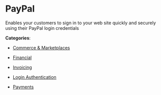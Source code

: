 # PayPal

Enables your customers to sign in to your web site quickly and securely using their PayPal login credentials

**Categories**:

- [Commerce & Marketplaces](https://github/apis-list/apis-list#commerce-and-marketplaces)

- [Financial](https://github/apis-list/apis-list#financial)

- [Invoicing](https://github/apis-list/apis-list#invoicing)

- [Login Authentication](https://github/apis-list/apis-list#login-authentication)

- [Payments](https://github/apis-list/apis-list#payments)



